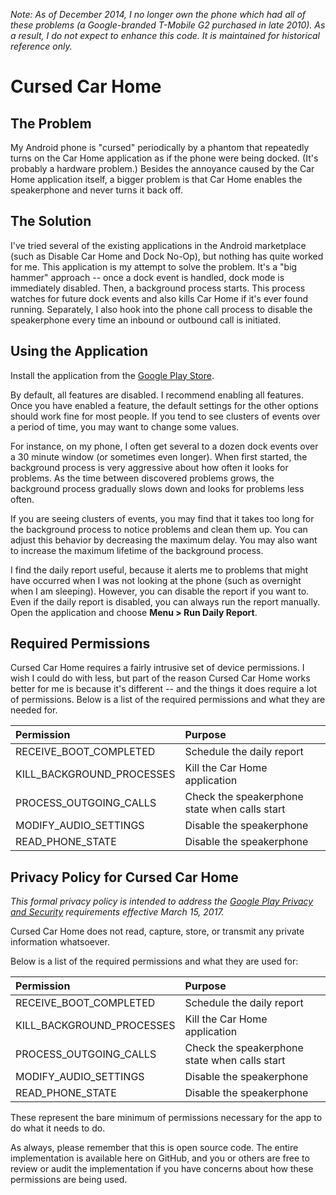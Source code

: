 _Note: As of December 2014, I no longer own the phone which had all of these
problems (a Google-branded T-Mobile G2 purchased in late 2010).  As a result, I
do not expect to enhance this code.  It is maintained for historical reference only._

# Cursed Car Home

## The Problem

My Android phone is "cursed" periodically by a phantom that repeatedly turns on
the Car Home application as if the phone were being docked. (It's probably a
hardware problem.) Besides the annoyance caused by the Car Home application
itself, a bigger problem is that Car Home enables the speakerphone and never
turns it back off.

## The Solution

I've tried several of the existing applications in the Android marketplace
(such as Disable Car Home and Dock No-Op), but nothing has quite worked for me.
This application is my attempt to solve the problem. It's a "big hammer"
approach -- once a dock event is handled, dock mode is immediately disabled.
Then, a background process starts.  This process watches for future dock events
and also kills Car Home if it's ever found running.  Separately, I also hook
into the phone call process to disable the speakerphone every time an inbound
or outbound call is initiated.

## Using the Application

Install the application from the [Google Play Store](https://play.google.com/store/apps/details?id=com.cedarsolutions.cursed).

By default, all features are disabled.  I recommend enabling all features.
Once you have enabled a feature, the default settings for the other options
should work fine for most people. If you tend to see clusters of events over a
period of time, you may want to change some values.

For instance, on my phone, I often get several to a dozen dock events over a 30
minute window (or sometimes even longer).  When first started, the background
process is very aggressive about how often it looks for problems.  As the time
between discovered problems grows, the background process gradually slows down
and looks for problems less often.

If you are seeing clusters of events, you may find that it takes too long for
the background process to notice problems and clean them up.  You can adjust
this behavior by decreasing the maximum delay.  You may also want to increase
the maximum lifetime of the background process.

I find the daily report useful, because it alerts me to problems that might
have occurred when I was not looking at the phone (such as overnight when
I am sleeping).  However, you can disable the report if you want to.  Even if
the daily report is disabled, you can always run the report manually. Open
the application and choose **Menu > Run Daily Report**.

## Required Permissions

Cursed Car Home requires a fairly intrusive set of device permissions.  I wish
I could do with less, but part of the reason Cursed Car Home works better for
me is because it's different -- and the things it does require a lot of
permissions. Below is a list of the required permissions and what they are
needed for.

| **Permission** | **Purpose** |
|:---------------|:------------|
| RECEIVE\_BOOT\_COMPLETED | Schedule the daily report |
| KILL\_BACKGROUND\_PROCESSES | Kill the Car Home application |
| PROCESS\_OUTGOING\_CALLS | Check the speakerphone state when calls start |
| MODIFY\_AUDIO\_SETTINGS | Disable the speakerphone |
| READ\_PHONE\_STATE | Disable the speakerphone |

## Privacy Policy for Cursed Car Home

_This formal privacy policy is intended to address the 
[Google Play Privacy and Security](https://play.google.com/about/privacy-security/) 
requirements effective March 15, 2017._

Cursed Car Home does not read, capture, store, or transmit any private information
whatsoever.   

Below is a list of the required permissions and what they are used for:

| **Permission** | **Purpose** |
|:---------------|:------------|
| RECEIVE\_BOOT\_COMPLETED | Schedule the daily report |
| KILL\_BACKGROUND\_PROCESSES | Kill the Car Home application |
| PROCESS\_OUTGOING\_CALLS | Check the speakerphone state when calls start |
| MODIFY\_AUDIO\_SETTINGS | Disable the speakerphone |
| READ\_PHONE\_STATE | Disable the speakerphone |

These represent the bare minimum of permissions necessary for the app
to do what it needs to do.  

As always, please remember that this is open source code. The entire implementation 
is available here on GitHub, and you or others are free to review or audit 
the implementation if you have concerns about how these permissions are being used.
